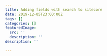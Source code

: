 ```yaml
---
title: Adding fields with search to sitecore
date: 2019-12-05T23:00:00Z
tags: []
categories: []
featuredImage:
  src: ''
  description: ''
description: ''

---
```


